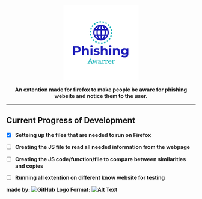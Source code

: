 <p align="center">
  <img src="https://github.com/Bomrzoq/PhishingAwarness_Extenstion/blob/main/logo.png?raw=true" alt="Sublime's custom image"/>
</p>

<p align="center">
<b>An extention made for firefox to make people be aware for phishing website and notice them to the user.<b>
</p>

  ---------
  
## Current Progress of Development
- [x] Setteing up the files that are needed to run on Firefox
- [ ] Creating the JS file to read all needed information from the webpage
- [ ] Creating the JS code/function/file to compare between similarities and copies
- [ ] Running all extention on different know website for testing



made by: ![GitHub Logo](/images/logo.png)
Format: ![Alt Text](url)

